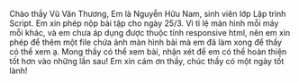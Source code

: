Chào thầy Vũ Văn Thương,
Em là Nguyễn Hữu Nam, sinh viên lớp Lập trình Script. Em xin phép nộp bài tập cho ngày 25/3.
Vì tỉ lệ màn hình mỗi máy mỗi khác, và em chưa áp dụng được thuộc tính responsive html, nên em xin phép để thêm một file chứa ảnh màn hình bài mà em đã làm xong để thầy có thể xem ạ.
Mong thầy có thể xem bài, nhận xét để em có thể hoàn thiện tốt hơn vào những lần sau!
Em xin cám ơn thầy, chúc thầy có một ngày tốt lành!
